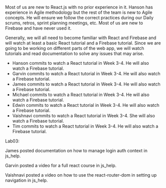 Most of us are new to React.js with no prior experience in it.
Hanson has experience in Agile methodology but the rest of the team is new to Agile concepts. 
He will ensure we follow the correct practices during our Daily scrums, retros, sprint planning meetings, etc.
Most of us are new to Firebase and have never used it.

Generally, we will all need to become familiar with React and Firebase and will watch at least a basic React tutorial and a Firebase tutorial. 
Since we are going to be working on different parts of the web app, we will watch tutorials and read documentation to solve any issues that may arise. 

* Hanson commits to watch a React tutorial in Week 3-4. He will also watch a Firebase tutorial.
* Garvin commits to watch a React tutorial in Week 3-4. He will also watch a Firebase tutorial.
* James commits to watch a React tutorial in Week 3-4. He will also watch a Firebase tutorial.
* Michael commits to watch a React tutorial in Week 3-4. He will also watch a Firebase tutorial.
* Edwin commits to watch a React tutorial in Week 3-4. He will also watch a Firebase tutorial.
* Vaishnavi commits to watch a React tutorial in Week 3-4. She will also watch a Firebase tutorial.
* Tim commits to watch a React tutorial in Week 3-4. He will also watch a Firebase tutorial.

Lab03:

James posted documentation on how to manage login auth context in js_help.

Garvin posted a video for a full react course in js_help.

Vaishnavi posted a video on how to use the react-router-dom in setting up navigation in js_help.
